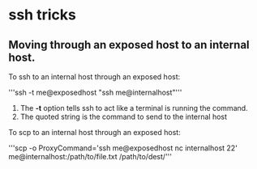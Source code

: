 # ssh tricks

## Moving through an exposed host to an internal host.

To ssh to an internal host through an exposed host:

'''ssh -t me@exposedhost "ssh me@internalhost"'''

1. The __-t__ option tells ssh to act like a terminal is running the command.
2. The quoted string is the command to send to the internal host

To scp to an internal host through an exposed host:

'''scp -o ProxyCommand='ssh me@exposedhost nc internalhost 22' me@internalhost:/path/to/file.txt /path/to/dest/'''

